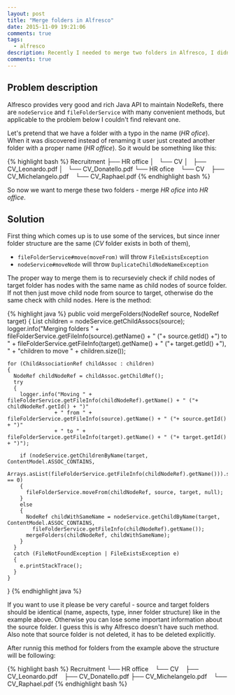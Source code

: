 ```yaml
---
layout: post
title: "Merge folders in Alfresco"
date: 2015-11-09 19:21:06
comments: true
tags: 
  - alfresco
description: Recently I needed to merge two folders in Alfresco, I didn't find any relevant method so I come up with following utility method to merge folders.
comments: true
---
```


## Problem description

Alfresco provides very good and rich Java API to maintain NodeRefs, there are `nodeService` and `fileFolderService` with many convenient methods, but applicable to the problem below I couldn't find relevant one.

Let's pretend that we have a folder with a typo in the name (*HR ofice*). When it was discovered instead of renaming it user just created another folder with a proper name (*HR office*). So it would be something like this:

{% highlight bash %}
Recruitment
├── HR office
│   └── CV
│       ├── CV_Leonardo.pdf
│       └── CV_Donatello.pdf
└── HR ofice
    └── CV
        ├── CV_Michelangelo.pdf
        └── CV_Raphael.pdf
{% endhighlight bash %}

So now we want to merge these two folders - merge *HR ofice* into *HR office*.

## Solution

First thing which comes up is to use some of the services, but since inner folder structure are the same (*CV* folder exists in both of them),

 - `fileFolderService#move(moveFrom)` will throw `FileExistsException`
 - `nodeService#moveNode` will throw `DuplicateChildNodeNameException`
 
The proper way to merge them is to recurseviely check if child nodes of target folder has nodes with the same name as child nodes of source folder. If not then just move child node from source to target, otherwise do the same check with child nodes. Here is the method:


{% highlight java %}
public void mergeFolders(NodeRef source, NodeRef target)
  {
    List<ChildAssociationRef> children = nodeService.getChildAssocs(source);
    logger.info("Merging folders "
                + fileFolderService.getFileInfo(source).getName() + " ("+ source.getId() +") to "
                + fileFolderService.getFileInfo(target).getName() + " ("+ target.getId() +"), "
                + "children to move " + children.size());

    for (ChildAssociationRef childAssoc : children)
    {
      NodeRef childNodeRef = childAssoc.getChildRef();
      try
      {
        logger.info("Moving " + fileFolderService.getFileInfo(childNodeRef).getName() + " ("+ childNodeRef.getId() + ")"
                   + " from " + fileFolderService.getFileInfo(source).getName() + " ("+ source.getId() + ")"
                   + " to " + fileFolderService.getFileInfo(target).getName() + " ("+ target.getId() + ")");

        if (nodeService.getChildrenByName(target, ContentModel.ASSOC_CONTAINS,
          Arrays.asList(fileFolderService.getFileInfo(childNodeRef).getName())).size() == 0)
        {
          fileFolderService.moveFrom(childNodeRef, source, target, null);
        }
        else
        {
          NodeRef childWithSameName = nodeService.getChildByName(target, ContentModel.ASSOC_CONTAINS,
            fileFolderService.getFileInfo(childNodeRef).getName());
          mergeFolders(childNodeRef, childWithSameName);
        }
      }
      catch (FileNotFoundException | FileExistsException e)
      {
        e.printStackTrace();
      }
    }
  }
{% endhighlight java %}

If you want to use it please be very careful - source and target folders should be identical (name, aspects, type, inner folder structure) like in the example above. Otherwise you can lose some important information about the source folder. I guess this is why Alfresco doesn't have such method. Also note that source folder is not deleted, it has to be deleted explicitly. 

After runnig this method for folders from the example above the structure will be following:

{% highlight bash %}
Recruitment
└── HR office
    └── CV
        ├── CV_Leonardo.pdf
        ├── CV_Donatello.pdf
        ├── CV_Michelangelo.pdf
        └── CV_Raphael.pdf
{% endhighlight bash %}

